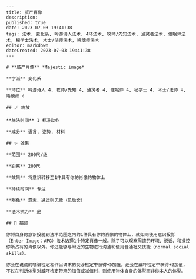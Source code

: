 
    ---
    title: 威严肖像
    description: 
    published: true
    date: 2023-07-03 19:41:38
    tags: 法术, 变化系, 吟游诗人法术, 4环法术, 牧师/先知法术, 通灵者法术, 催眠师法术, 秘学士法术, 术士/法师法术, 唤魂师法术
    editor: markdown
    dateCreated: 2023-07-03 19:41:38
    ---

    # **威严肖像** *Majestic image*

    **学派** 变化系 

    **环位** 吟游诗人 4, 牧师/先知 4, 通灵者 4, 催眠师 4, 秘学士 4, 术士/法师 4, 唤魂师 4

    ## 🪄 施放

    **施法时间** 1 标准动作

    **成分** 语言, 姿势, 材料

    ## ✨ 效果  

    **范围** 200尺/级

    **距离** 200尺 

    **效果** 将意识转移至1件具有你的肖像的物体上 

    **持续时间** 专注 

    **豁免** 意志，通过则无效（见后文）

    **法术抗力** 是

    ## 📖 描述

    你将自身的意识投射到法术范围之内的1件具有你的肖像的物体上，就如同使用意识投影（Enter Image；APG）法术选择1个特定肖像一般。除了可以观察周遭的环境、说话、和操控你所占有的肖像以外，你还能够与附近的生物进行沟通和使用普通社交技能（normal social skills）。

    你会在说谎的唬骗检定和作出请求的交涉检定中获得+5加值。还会在威吓检定中获得+2加值，不过在判断体型对威吓检定带来的加值或减值时，则使用物体自身的体型而非你本人的体型。
    